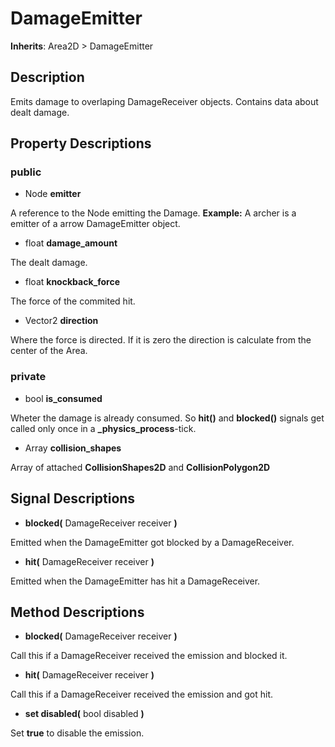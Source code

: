 # DamageEmitter
**Inherits**: Area2D > DamageEmitter
## Description
Emits damage to overlaping DamageReceiver objects. Contains data about dealt damage.

## Property Descriptions
### public

 - Node **emitter**
 
 A reference to the Node emitting the Damage. **Example:** A archer is a emitter of a arrow DamageEmitter object.
 
 - float **damage_amount**
 
 The dealt damage.

 - float **knockback_force** 

  The force of the commited hit.

 - Vector2 **direction**

  Where the force is directed. If it is zero the direction is calculate from the center of the Area.

### private
 - bool **is_consumed**
  
  Wheter the damage is already consumed. So **hit()** and **blocked()** signals get called only once in a **_physics_process**-tick.

 - Array **collision_shapes**
  
  Array of attached **CollisionShapes2D** and **CollisionPolygon2D**

## Signal Descriptions

 - **blocked(** DamageReceiver receiver **)**
  
  Emitted when the DamageEmitter got blocked by a DamageReceiver.

 - **hit(** DamageReceiver receiver **)**
  
  Emitted when the DamageEmitter has hit a DamageReceiver.

## Method Descriptions
  - **blocked(** DamageReceiver receiver **)**
  
  Call this if a DamageReceiver received the emission and blocked it.

 - **hit(** DamageReceiver receiver **)**

  Call this if a DamageReceiver received the emission and got hit.

 - **set disabled(** bool disabled **)**
  
  Set **true** to disable the emission.
